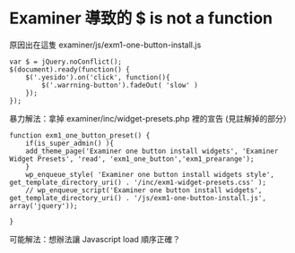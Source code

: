 # Examiner 導致的 $ is not a function

原因出在這隻 examiner/js/exm1-one-button-install.js 
```
var $ = jQuery.noConflict();
$(document).ready(function() {
	$('.yesido').on('click', function(){
		$('.warrning-button').fadeOut( 'slow' )
	});
});
```

暴力解法：拿掉 examiner/inc/widget-presets.php 裡的宣告 (見註解掉的部分）

```
function exm1_one_button_preset() {
	if(is_super_admin() ){
	add_theme_page('Examiner one button install widgets', 'Examiner Widget Presets', 'read', 'exm1_one_button','exm1_prearange');
	}
	wp_enqueue_style( 'Examiner one button install widgets style', get_template_directory_uri() . '/inc/exm1-widget-presets.css' );
	// wp_enqueue_script('Examiner one button install widgets', get_template_directory_uri() . '/js/exm1-one-button-install.js', array('jquery'));

}
```

可能解法：想辦法讓 Javascript load 順序正確？
